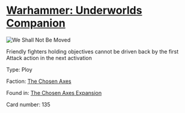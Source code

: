 # [Warhammer: Underworlds Companion](https://guidokessels.github.io/wh-underworlds)

  

![We Shall Not Be Moved](https://warhammerunderworlds.com/wp-content/uploads/sites/6/2018/02/135_ENG.png)

Friendly fighters holding objectives cannot be driven back by the first Attack action in the next activation

Type: Ploy

Faction: [The Chosen Axes](https://guidokessels.github.io/wh-underworlds/factions/the-chosen-axes.md)

Found in: [The Chosen Axes Expansion](https://guidokessels.github.io/wh-underworlds/locations/the-chosen-axes-expansion.md)

Card number: 135

